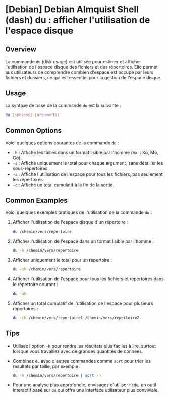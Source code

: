 # [Debian] Debian Almquist Shell (dash) du : afficher l'utilisation de l'espace disque

## Overview
La commande `du` (disk usage) est utilisée pour estimer et afficher l'utilisation de l'espace disque des fichiers et des répertoires. Elle permet aux utilisateurs de comprendre combien d'espace est occupé par leurs fichiers et dossiers, ce qui est essentiel pour la gestion de l'espace disque.

## Usage
La syntaxe de base de la commande `du` est la suivante :

```bash
du [options] [arguments]
```

## Common Options
Voici quelques options courantes de la commande `du` :

- `-h` : Affiche les tailles dans un format lisible par l'homme (ex. : Ko, Mo, Go).
- `-s` : Affiche uniquement le total pour chaque argument, sans détailler les sous-répertoires.
- `-a` : Affiche l'utilisation de l'espace pour tous les fichiers, pas seulement les répertoires.
- `-c` : Affiche un total cumulatif à la fin de la sortie.

## Common Examples
Voici quelques exemples pratiques de l'utilisation de la commande `du` :

1. Afficher l'utilisation de l'espace disque d'un répertoire :

   ```bash
   du /chemin/vers/repertoire
   ```

2. Afficher l'utilisation de l'espace dans un format lisible par l'homme :

   ```bash
   du -h /chemin/vers/repertoire
   ```

3. Afficher uniquement le total pour un répertoire :

   ```bash
   du -sh /chemin/vers/repertoire
   ```

4. Afficher l'utilisation de l'espace pour tous les fichiers et répertoires dans le répertoire courant :

   ```bash
   du -ah
   ```

5. Afficher un total cumulatif de l'utilisation de l'espace pour plusieurs répertoires :

   ```bash
   du -ch /chemin/vers/repertoire1 /chemin/vers/repertoire2
   ```

## Tips
- Utilisez l'option `-h` pour rendre les résultats plus faciles à lire, surtout lorsque vous travaillez avec de grandes quantités de données.
- Combinez `du` avec d'autres commandes comme `sort` pour trier les résultats par taille, par exemple :

  ```bash
  du -h /chemin/vers/repertoire | sort -h
  ```

- Pour une analyse plus approfondie, envisagez d'utiliser `ncdu`, un outil interactif basé sur `du` qui offre une interface utilisateur plus conviviale.